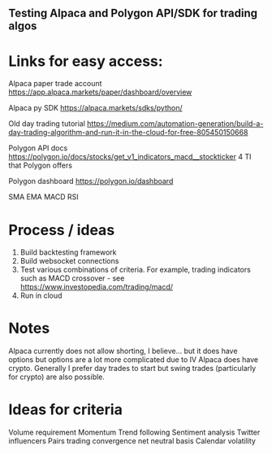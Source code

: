 ## Testing Alpaca and Polygon API/SDK for trading algos

# Links for easy access:

Alpaca paper trade account
https://app.alpaca.markets/paper/dashboard/overview

Alpaca py SDK
https://alpaca.markets/sdks/python/

Old day trading tutorial
https://medium.com/automation-generation/build-a-day-trading-algorithm-and-run-it-in-the-cloud-for-free-805450150668

Polygon API docs
https://polygon.io/docs/stocks/get_v1_indicators_macd__stockticker
4 TI that Polygon offers

Polygon dashboard
https://polygon.io/dashboard

SMA
EMA
MACD
RSI

# Process / ideas
1. Build backtesting framework
2. Build websocket connections
3. Test various combinations of criteria. For example, trading indicators such as MACD crossover - see https://www.investopedia.com/trading/macd/
4. Run in cloud

# Notes
Alpaca currently does not allow shorting, I believe... but it does have options but options are a lot more complicated due to IV
Alpaca does have crypto. Generally I prefer day trades to start but swing trades (particularly for crypto) are also possible.

# Ideas for criteria
Volume requirement
Momentum
Trend following
Sentiment analysis
Twitter influencers
Pairs trading convergence
net neutral basis
Calendar volatility